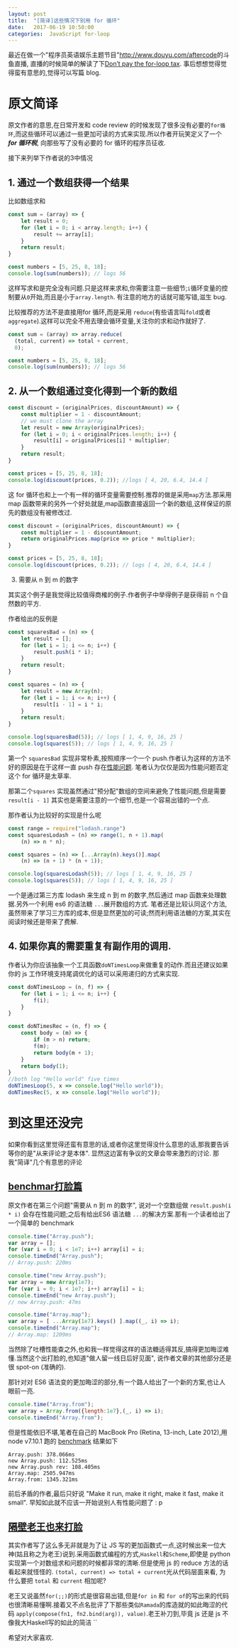 ```yaml
---
layout: post
title:  "[简译]这些情况下别用 for 循环"
date:   2017-06-19 10:50:00
categories:  JavaScript for-loop
---
```


最近在做一个"程序员英语娱乐主题节目"<http://www.douyu.com/aftercode>的斗鱼直播, 直播的时候简单的解读了下[Don’t pay the for-loop tax](https://dev.to/danhomola/dont-pay-the-for-looptax). 事后想想觉得觉得蛮有意思的,觉得可以写篇 blog.


# 原文简译

原文作者的意思,在日常开发和 code review 的时候发现了很多没有必要的`for循环`,而这些循环可以通过一些更加可读的方式来实现.所以作者开玩笑定义了一个 ***for 循环税***, 向那些写了没有必要的 for 循环的程序员征收.

接下来列举下作者说的3中情况

## 1. 通过一个数组获得一个结果

比如数组求和

```JavaScript
const sum = (array) => {
    let result = 0;
    for (let i = 0; i < array.length; i++) {
        result += array[i];
    }
    return result;
}

const numbers = [5, 25, 8, 18];
console.log(sum(numbers)); // logs 56
```

这样写求和是完全没有问题.只是这样来求和,你需要注意一些细节;`i`循环变量的控制要从`0`开始,而且是小于`array.length`. 有注意的地方的话就可能写错,滋生 bug.

比较推荐的方法不是直接用for 循环,而是采用 `reduce`(有些语言叫`fold`或者`aggregate`).这样可以完全不用去理会循环变量,关注你的求和动作就好了.


```JavaScript
const sum = (array) => array.reduce(
  (total, current) => total + current,
  0);

const numbers = [5, 25, 8, 18];
console.log(sum(numbers)); // logs 56
```

## 2. 从一个数组通过变化得到一个新的数组

```JavaScript
const discount = (originalPrices, discountAmount) => {
    const multiplier = 1 - discountAmount;
    // we must clone the array
    let result = new Array(originalPrices);
    for (let i = 0; i < originalPrices.length; i++) {
        result[i] = originalPrices[i] * multiplier;
    }
    return result;
}

const prices = [5, 25, 8, 18];
console.log(discount(prices, 0.2)); //logs [ 4, 20, 6.4, 14.4 ]
```

这 for 循环也和上一个有一样的循环变量需要控制.推荐的做是采用`map`方法.那采用map 函数带来的另外一个好处就是,map函数直接返回一个新的数组,这样保证的原先的数组没有被修改过.

```JavaScript
const discount = (originalPrices, discountAmount) => {
    const multiplier = 1 - discountAmount;
    return originalPrices.map(price => price * multiplier);
}

const prices = [5, 25, 8, 18];
console.log(discount(prices, 0.2)); // logs [ 4, 20, 6.4, 14.4 ]
```

3. 需要从 n 到 m 的数字

其实这个例子是我觉得比较值得商榷的例子.作者例子中举得例子是获得前 n 个自然数的平方.

作者给出的反例是

```JavaScript
const squaresBad = (n) => {
    let result = [];
    for (let i = 1; i <= n; i++) {
        result.push(i * i);
    }
    return result;
}

const squares = (n) => {
    let result = new Array(n);
    for (let i = 1; i <= n; i++) {
        result[i - 1] = i * i;
    }
    return result;
}

console.log(squaresBad(5)); // logs [ 1, 4, 9, 16, 25 ]
console.log(squares(5)); // logs [ 1, 4, 9, 16, 25 ]
```

第一个 `squaresBad` 实现非常朴素,按照顺序一个一个 push.作者认为这样的方法不好的原因是在于这样一直 push 存在[性能问题](https://jsperf.com/array-assign-into-new-array-vs-push). 笔者认为仅仅是因为性能问题否定这个 for 循环是太草率.

那第二个`squares` 实现虽然通过"预分配"数组的空间来避免了性能问题,但是需要`result[i - 1]` 其实也是需要注意的一个细节,也是一个容易出错的一个点.

那作者认为比较好的实现是什么呢

```JavaScript
const range = require("lodash.range")
const squaresLodash = (n) => range(1, n + 1).map(
    (n) => n * n);

const squares = (n) => [...Array(n).keys()].map(
    (n) => (n + 1) * (n + 1));

console.log(squaresLodash(5)); // logs [ 1, 4, 9, 16, 25 ]
console.log(squares(5)); // logs [ 1, 4, 9, 16, 25 ]
```

一个是通过第三方库 lodash 来生成 n 到 m 的数字,然后通过 map 函数来处理数据.另外一个利用 es6 的语法糖 `...`展开数组的方式.
笔者还是比较认同这个方法,虽然带来了学习三方库的成本,但是显然更加的可读;然而利用语法糖的方案,其实在阅读时候还是带来了费解.

## 4. 如果你真的需要重复有副作用的调用.

作者认为你应该抽象一个工具函数`doNTimesLoop`来做重复的动作.而且还建议如果你的 js 工作环境支持尾调优化的话可以采用递归的方式来实现.

```JavaScript
const doNTimesLoop = (n, f) => {
    for (let i = 1; i <= n; i++) {
        f(i);
    }
}

const doNTimesRec = (n, f) => {
    const body = (m) => {
        if (m > n) return;
        f(m);
        return body(m + 1);
    }
    return body(1);
}
//both log "Hello world" five times
doNTimesLoop(5, x => console.log("Hello world"));
doNTimesRec(5, x => console.log("Hello world"));
```

# 到这里还没完

如果你看到这里觉得还蛮有意思的话,或者你这里觉得没什么意思的话,那我要告诉等你的是"从来评论才是本体". 显然这边富有争议的文章会带来激烈的讨论. 那我"简译"几个有意思的评论

## [benchmar打脸篇](https://dev.to/danhomola/dont-pay-the-for-looptax/comments/92d)

原文作者在第三个问题"需要从 n 到 m 的数字", 说对一个空数组做 `result.push(i * i)` 会存在性能问题;之后有给出ES6 语法糖 `...`的解决方案.那有一个读者给出了一个简单的 benchmark

```JavaScript
console.time("Array.push");
var array = [];
for (var i = 0; i < 1e7; i++) array[i] = i;
console.timeEnd("Array.push");
// Array.push: 220ms

console.time("new Array.push");
var array = new Array(1e7);
for (var i = 0; i < 1e7; i++) array[i] = i;
console.timeEnd("new Array.push");
// new Array.push: 47ms

console.time("Array.map");
var array = [ ...Array(1e7).keys() ].map((_, i) => i);
console.timeEnd("Array.map");
// Array.map: 1209ms
```
当然除了吐槽性能查之外,也和我一样觉得这样的语法糖适得其反,搞得更加晦涩难懂.当然这个出打脸的,也知道"做人留一线日后好见面", 说作者文章的其他部分还是很 spot-on (准确的).

那针对对 ES6 语法变的更加晦涩的部分,有一个路人给出了一个新的方案,也让人眼前一亮.

```JavaScript
console.time("Array.from");
var array = Array.from({length:1e7},(_, i) => i);
console.timeEnd("Array.from");
```
但是性能依旧不堪,笔者在自己的 MacBook Pro (Retina, 13-inch, Late 2012),用 node v7.10.1 跑的 [benchmark](https://gist.github.com/stormslowly/ba5cba0a519bff98030f52835ef3e0c6) 结果如下

```text
Array.push: 378.066ms
new Array.push: 112.525ms
new Array.push rev: 108.405ms
Array.map: 2505.947ms
Array.from: 1345.321ms
```

前后矛盾的作者,最后只好说 "Make it run, make it right, make it fast, make it small". 早知如此就不应该一开始说别人有性能问题了 : p


## [隔壁老王也来打脸](https://dev.to/danhomola/dont-pay-the-for-looptax/comments/95i)

其实作者写了这么多无非就是为了让 JS 写的更加函数式一点,这时候出来一位大神(姑且称之为老王)说到.采用函数式编程的方式,`Haskell`和`Scheme`,即使是 python 实现第一个对数组求和问题的时候都非常的清晰.但是使用 js 的 reduce 方法的话看起来就怪怪的. `(total, current) => total + current`光从代码层面来看, 为什么要把 `total` 和 `current` 相加呢?

老王又说虽然`for(;;)`的形式是很容易出错,但是`for in` 和 `for of`的写出来的代码也很清晰易懂啊.接着又不点名批评了下那些类似`Ramada`的库造就的如此晦涩的代码 `apply(compose(fn1, fn2.bind(arg)), value)`.老王补刀到,毕竟 js 还是 js 不像我大Haskell写的如此的简洁 ``


希望对大家喜欢.


